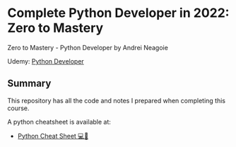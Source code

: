 # Complete Python Developer in 2022: Zero to Mastery
Zero to Mastery - Python Developer by Andrei Neagoie

Udemy: [Python Developer](https://www.udemy.com/course/complete-python-developer-zero-to-mastery/)

## Summary

This repository has all the code and notes I prepared when completing this course.

A python cheatsheet is available at:
* [Python Cheat Sheet 💻🐍](https://zerotomastery.io/cheatsheets/python-cheat-sheet/?utm_source=udemy&utm_medium=coursecontent)

